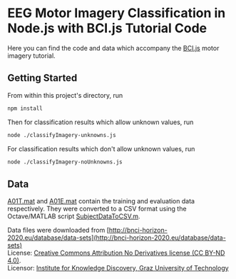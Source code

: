 # EEG Motor Imagery Classification in Node.js with BCI.js Tutorial Code

Here you can find the code and data which accompany the [BCI.js](https://github.com/pwstegman/bcijs) motor imagery tutorial.

## Getting Started

From within this project's directory, run

```bash
npm install
```

Then for classification results which allow unknown values, run

```bash
node ./classifyImagery-unknowns.js
```

For classification results which don't allow unknown values, run

```bash
node ./classifyImagery-noUnknowns.js
```

## Data

[A01T.mat](data/A01T.mat) and [A01E.mat](data/A01E.mat) contain the training and evaluation data respectively. They were converted to a CSV format using the Octave/MATLAB script [SubjectDataToCSV.m](SubjectDataToCSV.m).

Data files were downloaded from [http://bnci-horizon-2020.eu/database/data-sets](http://bnci-horizon-2020.eu/database/data-sets)<br />
License: [Creative Commons Attribution No Derivatives license (CC BY-ND 4.0)](https://creativecommons.org/licenses/by-nd/4.0/).<br />
Licensor: [Institute for Knowledge Discovery, Graz University of Technology](http://bci.tugraz.at/)
